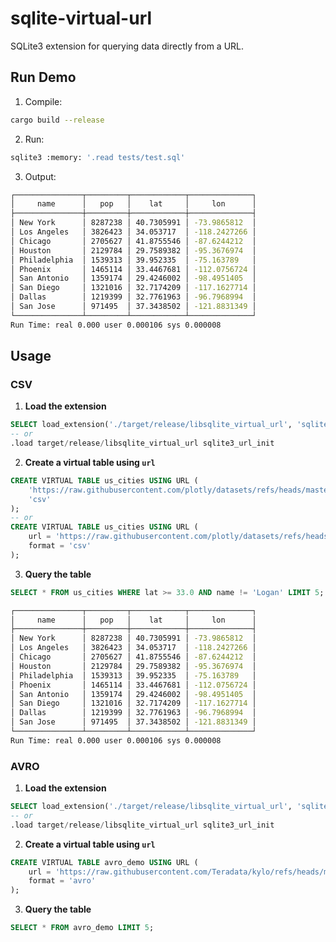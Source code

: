 # sqlite-virtual-url

SQLite3 extension for querying data directly from a URL.

## Run Demo

1. Compile:

```bash
cargo build --release
```

2. Run:

```bash
sqlite3 :memory: '.read tests/test.sql'
```

3. Output:

```bash
┌───────────────┬─────────┬────────────┬──────────────┐
│     name      │   pop   │    lat     │     lon      │
├───────────────┼─────────┼────────────┼──────────────┤
│ New York      │ 8287238 │ 40.7305991 │ -73.9865812  │
│ Los Angeles   │ 3826423 │ 34.053717  │ -118.2427266 │
│ Chicago       │ 2705627 │ 41.8755546 │ -87.6244212  │
│ Houston       │ 2129784 │ 29.7589382 │ -95.3676974  │
│ Philadelphia  │ 1539313 │ 39.952335  │ -75.163789   │
│ Phoenix       │ 1465114 │ 33.4467681 │ -112.0756724 │
│ San Antonio   │ 1359174 │ 29.4246002 │ -98.4951405  │
│ San Diego     │ 1321016 │ 32.7174209 │ -117.1627714 │
│ Dallas        │ 1219399 │ 32.7761963 │ -96.7968994  │
│ San Jose      │ 971495  │ 37.3438502 │ -121.8831349 │
└───────────────┴─────────┴────────────┴──────────────┘
Run Time: real 0.000 user 0.000106 sys 0.000008
```

## Usage

### CSV

1. **Load the extension**

```sql
SELECT load_extension('./target/release/libsqlite_virtual_url', 'sqlite3_url_init');
-- or
.load target/release/libsqlite_virtual_url sqlite3_url_init
```

2. **Create a virtual table using `url`**

```sql
CREATE VIRTUAL TABLE us_cities USING URL (
    'https://raw.githubusercontent.com/plotly/datasets/refs/heads/master/2014_us_cities.csv',
    'csv'
);
-- or
CREATE VIRTUAL TABLE us_cities USING URL (
    url = 'https://raw.githubusercontent.com/plotly/datasets/refs/heads/master/2014_us_cities.csv',
    format = 'csv'
);
```

3. **Query the table**

```sql
SELECT * FROM us_cities WHERE lat >= 33.0 AND name != 'Logan' LIMIT 5;
```

```bash
┌───────────────┬─────────┬────────────┬──────────────┐
│     name      │   pop   │    lat     │     lon      │
├───────────────┼─────────┼────────────┼──────────────┤
│ New York      │ 8287238 │ 40.7305991 │ -73.9865812  │
│ Los Angeles   │ 3826423 │ 34.053717  │ -118.2427266 │
│ Chicago       │ 2705627 │ 41.8755546 │ -87.6244212  │
│ Houston       │ 2129784 │ 29.7589382 │ -95.3676974  │
│ Philadelphia  │ 1539313 │ 39.952335  │ -75.163789   │
│ Phoenix       │ 1465114 │ 33.4467681 │ -112.0756724 │
│ San Antonio   │ 1359174 │ 29.4246002 │ -98.4951405  │
│ San Diego     │ 1321016 │ 32.7174209 │ -117.1627714 │
│ Dallas        │ 1219399 │ 32.7761963 │ -96.7968994  │
│ San Jose      │ 971495  │ 37.3438502 │ -121.8831349 │
└───────────────┴─────────┴────────────┴──────────────┘
Run Time: real 0.000 user 0.000106 sys 0.000008
```

### AVRO

1. **Load the extension**

```sql
SELECT load_extension('./target/release/libsqlite_virtual_url', 'sqlite3_url_init');
-- or
.load target/release/libsqlite_virtual_url sqlite3_url_init
```

2. **Create a virtual table using `url`**

```sql
CREATE VIRTUAL TABLE avro_demo USING URL (
    url = 'https://raw.githubusercontent.com/Teradata/kylo/refs/heads/master/samples/sample-data/avro/userdata1.avro',
    format = 'avro'
);
```

3. **Query the table**

```sql
SELECT * FROM avro_demo LIMIT 5;
```
